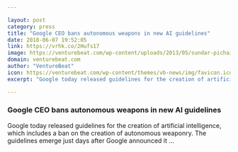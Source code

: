 ```yaml
---

layout: post
category: press
title: "Google CEO bans autonomous weapons in new AI guidelines"
date: 2018-06-07 19:52:05
link: https://vrhk.co/2Hufs17
image: https://venturebeat.com/wp-content/uploads/2013/05/sundar-pichai-google-at-d11.jpg?fit=833%2C553&strip=all
domain: venturebeat.com
author: "VentureBeat"
icon: https://venturebeat.com/wp-content/themes/vb-news/img/favicon.ico
excerpt: "Google today released guidelines for the creation of artificial intelligence, which includes a ban on the creation of autonomous weaponry. The guidelines emerge just days after Google announced it …"

---
```


### Google CEO bans autonomous weapons in new AI guidelines

Google today released guidelines for the creation of artificial intelligence, which includes a ban on the creation of autonomous weaponry. The guidelines emerge just days after Google announced it …
